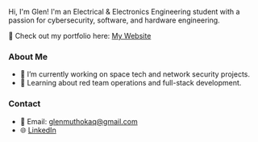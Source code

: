 Hi, I'm Glen! I'm an Electrical & Electronics Engineering student with a passion for cybersecurity, software, and hardware engineering.

🚀 Check out my portfolio here: [My Website](https://bananz0.github.io)

### About Me
- 🔭 I’m currently working on space tech and network security projects.
- 🌱 Learning about red team operations and full-stack development.

### Contact
- 📧 Email: glenmuthokaq@gmail.com
- 🌐 [LinkedIn](https://linkedin.com/in/glenmuthoka)

